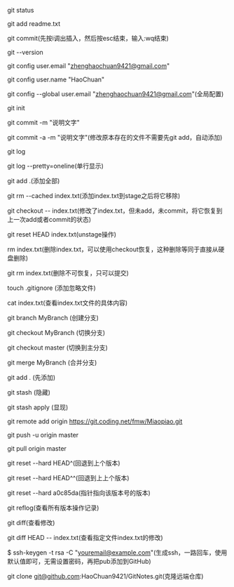 git status

git add readme.txt

git commit(先按i调出插入，然后按esc结束，输入:wq结束)

git --version

git config user.email "zhenghaochuan9421@gmail.com"

git config user.name "HaoChuan"

git config --global user.email "zhenghaochuan9421@gmail.com"(全局配置)

git init

git commit -m "说明文字"

git commit -a -m "说明文字"(修改原本存在的文件不需要先git add，自动添加)

git log

git log --pretty=oneline(单行显示)

git add .(添加全部)

git rm --cached index.txt(添加index.txt到stage之后将它移除)

git checkout -- index.txt(修改了index.txt，但未add，未commit，将它恢复到上一次add或者commit的状态)

git reset HEAD index.txt(unstage操作)

rm index.txt(删除index.txt，可以使用checkout恢复，这种删除等同于直接从硬盘删除)

git rm index.txt(删除不可恢复，只可以提交)

touch .gitignore (添加忽略文件)

cat index.txt(查看index.txt文件的具体内容)

git branch MyBranch (创建分支)

git checkout MyBranch (切换分支)

git checkout master (切换到主分支)

git merge MyBranch (合并分支)

git add . (先添加)

git stash (隐藏)

git stash apply (显现)

git remote add origin https://git.coding.net/fmw/Miaopiao.git

git push -u origin master

git pull origin master

git reset --hard HEAD^(回退到上个版本)

git reset --hard HEAD^^(回退到上上个版本)

git reset --hard a0c85da(指针指向该版本号的版本)

git reflog(查看所有版本操作记录)

git diff(查看修改)

git diff HEAD -- index.txt(查看指定文件index.txt的修改)

$ ssh-keygen -t rsa -C "youremail@example.com"(生成ssh，一路回车，使用默认值即可，无需设置密码，再把pub添加到GitHub)

git clone git@github.com:HaoChuan9421/GitNotes.git(克隆远端仓库)
